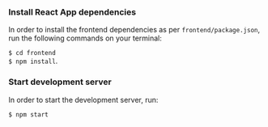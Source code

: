 ### Install React App dependencies

In order to install the frontend dependencies as per `frontend/package.json`, run the following commands on your terminal:

`$ cd frontend`<br>
`$ npm install`.

### Start development server

In order to start the development server, run:

`$ npm start`
